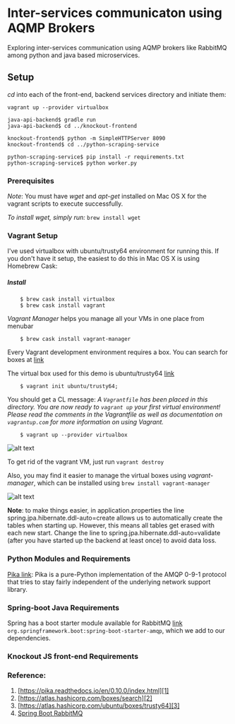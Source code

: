 # Inter-services communicaton using AQMP Brokers

Exploring inter-services communication using AQMP brokers like RabbitMQ among python and java based microservices.

## Setup
*cd* into each of the front-end, backend services directory and initiate them:

```
vagrant up --provider virtualbox

java-api-backend$ gradle run
java-api-backend$ cd ../knockout-frontend

knockout-frontend$ python -m SimpleHTTPServer 8090
knockout-frontend$ cd ../python-scraping-service

python-scraping-service$ pip install -r requirements.txt
python-scraping-service$ python worker.py

```

### Prerequisites

_Note_: You must have *wget* and *apt-get* installed on Mac OS X for the vagrant scripts to execute successfully.

_To install *wget*, simply run:_ `brew install wget`



### Vagrant Setup

I've used virtualbox with ubuntu/trusty64 environment for running this. If you don't have it setup, the easiest to do this in Mac OS X is using Homebrew Cask:

##### Install

```
	$ brew cask install virtualbox
	$ brew cask install vagrant
```
_Vagrant Manager_ helps you manage all your VMs in one place from menubar

```
	$ brew cask install vagrant-manager
```
Every Vagrant development environment requires a box. You can search for boxes at [link][2]

The virtual box used for this demo is ubuntu/trusty64 [link][3]

```
	$ vagrant init ubuntu/trusty64; 
```
You should get a CL message: _A `Vagrantfile` has been placed in this directory. You are now ready to `vagrant up` your first virtual environment! Please read
the comments in the Vagrantfile as well as documentation on
`vagrantup.com` for more information on using Vagrant._

```
	$ vagrant up --provider virtualbox
```

![alt text][vagrant-up]

To get rid of the vagrant VM, just run `vagrant destroy`

Also, you may find it easier to manage the virtual boxes using *vagrant-manager*, which can be installed using `brew install vagrant-manager`

![alt text][vagrant-manager]


**Note**: to make things easier, in application.properties the line spring.jpa.hibernate.ddl-auto=create allows us to automatically create the tables when starting up. However, this means all tables get erased with each new start. Change the line to spring.jpa.hibernate.ddl-auto=validate (after you have started up the backend at least once) to avoid data loss.


### Python Modules and Requirements

[Pika link][1]: Pika is a pure-Python implementation of the AMQP 0-9-1 protocol that tries to stay fairly independent of the underlying network support library.

### Spring-boot Java Requirements

Spring has a boot starter module available for RabbitMQ [link][4] `org.springframework.boot:spring-boot-starter-amqp`, which we add to our dependencies.


### Knockout JS front-end Requirements

### Reference:

1. [https://pika.readthedocs.io/en/0.10.0/index.html][1]
2. [https://atlas.hashicorp.com/boxes/search][2]
3. [https://atlas.hashicorp.com/ubuntu/boxes/trusty64][3]
4. [Spring Boot RabbitMQ][4]

[vagrant-up]: https://github.com/raeidsaqur/springboot-python-microservices-amqp/blob/develop/docs/vagrant-up.png "vagrant up CLI message"
[vagrant-manager]: https://github.com/raeidsaqur/springboot-python-microservices-amqp/blob/develop/docs/vagrant-manager.png


[1]: https://pika.readthedocs.io/en/0.10.0/index.html
[2]: https://atlas.hashicorp.com/boxes/search
[3]: https://atlas.hashicorp.com/ubuntu/boxes/trusty64
[4]: https://spring.io/guides/gs/messaging-rabbitmq/


